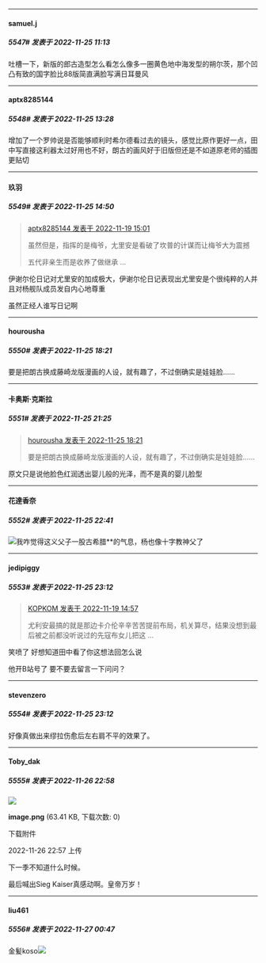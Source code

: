 

*****

####  samuel.j  
##### 5547#       发表于 2022-11-25 11:13

吐槽一下，新版的郎古造型怎么看怎么像多一圈黄色地中海发型的朔尔茨，那个凹凸有致的国字脸比88版简直满脸写满日耳曼风



*****

####  aptx8285144  
##### 5548#       发表于 2022-11-25 13:28

增加了一个罗帅说是否能够顺利时希尔德看过去的镜头，感觉比原作更好一点，田中写直接这利器太过好用也不好，朗古的画风好于旧版但还是不如道原老师的插图更贴切



*****

####  玖羽  
##### 5549#       发表于 2022-11-25 14:50

<blockquote><a href="httphttps://bbs.saraba1st.com/2b/forum.php?mod=redirect&amp;goto=findpost&amp;pid=58503853&amp;ptid=1502023" target="_blank">aptx8285144 发表于 2022-11-19 15:01</a>

虽然但是，指挥的是梅爷，尢里安是看破了坎普的计谋而让梅爷大为震撼

五代非亲生而是收养了做继承 ...</blockquote>
伊谢尔伦日记对尤里安的加成极大，伊谢尔伦日记表现出尤里安是个很纯粹的人并且对杨舰队成员发自内心地尊重

虽然正经人谁写日记啊



*****

####  hourousha  
##### 5550#       发表于 2022-11-25 18:21

要是把朗古换成藤崎龙版漫画的人设，就有趣了，不过倒确实是娃娃脸……



*****

####  卡奥斯·克斯拉  
##### 5551#       发表于 2022-11-25 21:25

<blockquote><a href="httphttps://bbs.saraba1st.com/2b/forum.php?mod=redirect&amp;goto=findpost&amp;pid=58612054&amp;ptid=1502023" target="_blank">hourousha 发表于 2022-11-25 18:21</a>

要是把朗古换成藤崎龙版漫画的人设，就有趣了，不过倒确实是娃娃脸……</blockquote>
原文只是说他脸色红润透出婴儿般的光泽，而不是真的婴儿脸型

*****

####  花達香奈  
##### 5552#       发表于 2022-11-25 22:41

<img src="https://static.saraba1st.com/image/smiley/face2017/001.png" referrerpolicy="no-referrer">我咋觉得这义父子一股古希腊**的气息，杨也像十字教神父了

*****

####  jedipiggy  
##### 5553#       发表于 2022-11-25 23:12

<blockquote><a href="httphttps://bbs.saraba1st.com/2b/forum.php?mod=redirect&amp;goto=findpost&amp;pid=58503813&amp;ptid=1502023" target="_blank">KOPKOM 发表于 2022-11-19 14:57</a>

尤利安最搞的就是那边卡介伦辛辛苦苦提前布局，机关算尽，结果没想到最后被之前都没听说过的先寇布女儿把这 ...</blockquote>
笑喷了 好想知道田中看了你这想法回怎么说

他开B站号了 要不要去留言一下问问？

*****

####  stevenzero  
##### 5554#       发表于 2022-11-25 23:12

好像真做出来缪拉伤愈后左右肩不平的效果了。



*****

####  Toby_dak  
##### 5555#       发表于 2022-11-26 22:58

<img src="https://img.saraba1st.com/forum/202211/26/235745tz2cscyaosvae8rg.png" referrerpolicy="no-referrer">

<strong>image.png</strong> (63.41 KB, 下载次数: 0)

下载附件

2022-11-26 22:57 上传

下一季不知道什么时候。

最后喊出Sieg Kaiser真感动啊。皇帝万岁！ ​​​



*****

####  liu461  
##### 5556#       发表于 2022-11-27 00:47

金髪koso<img src="https://static.saraba1st.com/image/smiley/animal2017/003.png" referrerpolicy="no-referrer">

